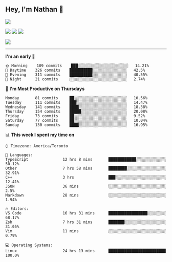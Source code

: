 ## Hey, I'm Nathan 👋

![](https://visitor-badge.laobi.icu/badge?page_id=nathan13888.visiter.badge)

[![](https://img.shields.io/badge/OS-Ubuntu-blue?style=flat-square&logo=ubuntu&logoColor=white)](https://en.wikipedia.org/wiki/Linux)
[![](https://img.shields.io/badge/Editor-VSCodeInsiders-blue?style=flat-square&logo=visual-studio-code&logoColor=white)](https://code.visualstudio.com/)
[![](https://img.shields.io/badge/Editor-Neovim-blue?style=flat-square&logo=vim&logoColor=white)](https://github.com/neovim/neovim)

![](https://github-readme-stats.vercel.app/api?username=Nathan13888&show_icons=true&theme=dracula&hide=stars&count_private=true)

---

<!--START_SECTION:waka-->
**I'm an early 🐤** 

```text
🌞 Morning    109 commits    ███░░░░░░░░░░░░░░░░░░░░░░   14.21% 
🌆 Daytime    326 commits    ██████████░░░░░░░░░░░░░░░   42.5% 
🌃 Evening    311 commits    ██████████░░░░░░░░░░░░░░░   40.55% 
🌙 Night      21 commits     ░░░░░░░░░░░░░░░░░░░░░░░░░   2.74%

```
📅 **I'm Most Productive on Thursdays** 

```text
Monday       81 commits     ██░░░░░░░░░░░░░░░░░░░░░░░   10.56% 
Tuesday      111 commits    ███░░░░░░░░░░░░░░░░░░░░░░   14.47% 
Wednesday    141 commits    ████░░░░░░░░░░░░░░░░░░░░░   18.38% 
Thursday     154 commits    █████░░░░░░░░░░░░░░░░░░░░   20.08% 
Friday       73 commits     ██░░░░░░░░░░░░░░░░░░░░░░░   9.52% 
Saturday     77 commits     ██░░░░░░░░░░░░░░░░░░░░░░░   10.04% 
Sunday       130 commits    ████░░░░░░░░░░░░░░░░░░░░░   16.95%

```


📊 **This week I spent my time on** 

```text
⌚︎ Timezone: America/Toronto

💬 Languages: 
TypeScript               12 hrs 8 mins       ████████████░░░░░░░░░░░░░   50.12% 
Other                    7 hrs 58 mins       ████████░░░░░░░░░░░░░░░░░   32.91% 
C++                      3 hrs               ███░░░░░░░░░░░░░░░░░░░░░░   12.41% 
JSON                     36 mins             ░░░░░░░░░░░░░░░░░░░░░░░░░   2.5% 
Markdown                 28 mins             ░░░░░░░░░░░░░░░░░░░░░░░░░   1.94%

🔥 Editors: 
VS Code                  16 hrs 31 mins      █████████████████░░░░░░░░   68.17% 
Zsh                      7 hrs 31 mins       ███████░░░░░░░░░░░░░░░░░░   31.05% 
Vim                      11 mins             ░░░░░░░░░░░░░░░░░░░░░░░░░   0.79%

💻 Operating Systems: 
Linux                    24 hrs 13 mins      █████████████████████████   100.0%

```


<!--END_SECTION:waka-->
